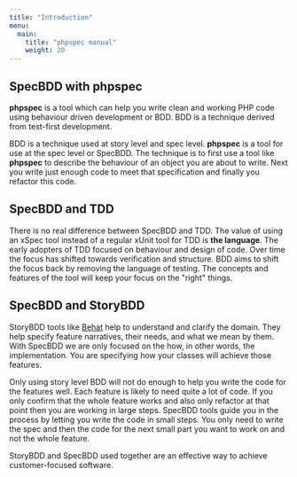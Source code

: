 ```yaml
---
title: "Introduction"
menu:
  main:
    title: "phpspec manual"
    weight: 20
---
```


SpecBDD with phpspec
---------------------

**phpspec** is a tool which can help you write clean and working PHP
code using behaviour driven development or BDD. BDD is a technique
derived from test-first development.

BDD is a technique used at story level and spec level. **phpspec** is a
tool for use at the spec level or SpecBDD. The technique is to first use
a tool like **phpspec** to describe the behaviour of an object you are
about to write. Next you write just enough code to meet that
specification and finally you refactor this code.

SpecBDD and TDD
---------------

There is no real difference between SpecBDD and TDD. The value of using
an xSpec tool instead of a regular xUnit tool for TDD is **the
language**. The early adopters of TDD focused on behaviour and design of
code. Over time the focus has shifted towards verification and
structure. BDD aims to shift the focus back by removing the language of
testing. The concepts and features of the tool will keep your focus on
the "right" things.

SpecBDD and StoryBDD
--------------------

StoryBDD tools like [Behat](http://behat.org) help to understand and
clarify the domain. They help specify feature narratives, their needs,
and what we mean by them. With SpecBDD we are only focused on the how,
in other words, the implementation. You are specifying how your classes
will achieve those features.

Only using story level BDD will not do enough to help you write the code
for the features well. Each feature is likely to need quite a lot of
code. If you only confirm that the whole feature works and also only
refactor at that point then you are working in large steps. SpecBDD
tools guide you in the process by letting you write the code in small
steps. You only need to write the spec and then the code for the next
small part you want to work on and not the whole feature.

StoryBDD and SpecBDD used together are an effective way to achieve
customer-focused software.
